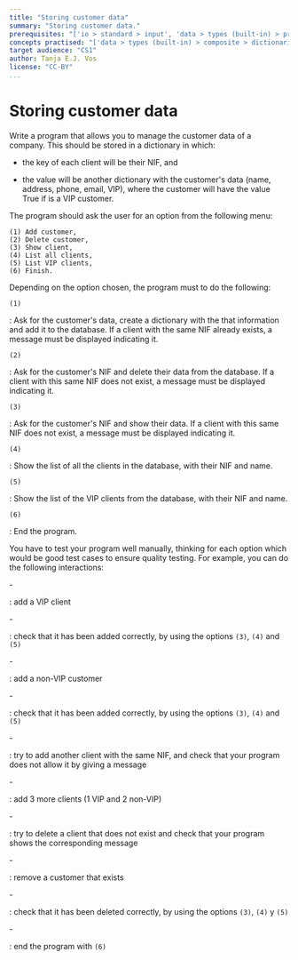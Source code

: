 ```yaml
---
title: "Storing customer data"
summary: "Storing customer data."
prerequisites: "['io > standard > input', 'data > types (built-in) > primitive > numeric', 'data > types (built-in) > composite > sequences > strings', 'imperative programming > variables']"
concepts practised: "['data > types (built-in) > composite > dictionaries', 'control flow > conditionals', 'control flow > loops']"
target audience: "CS1"
author: Tanja E.J. Vos
license: "CC-BY"
...
```


# Storing customer data

Write a program that allows you to manage the customer data of a
company. This should be stored in a dictionary in which:

-   the key of each client will be their NIF, and

-   the value will be another dictionary with the customer's data
    (name, address, phone, email, VIP), where the customer will have
    the value True if is a VIP customer.

The program should ask the user for an option from the following
menu:

    (1) Add customer,
    (2) Delete customer,
    (3) Show client,
    (4) List all clients,
    (5) List VIP clients,
    (6) Finish.

Depending on the option chosen, the program must to do the
following:

`(1)`

:   Ask for the customer's data, create a dictionary with the that
    information and add it to the database. If a client with the
    same NIF already exists, a message must be displayed indicating
    it.

`(2)`

:   Ask for the customer's NIF and delete their data from the
    database. If a client with this same NIF does not exist, a
    message must be displayed indicating it.

`(3)`

:   Ask for the customer's NIF and show their data. If a client with
    this same NIF does not exist, a message must be displayed
    indicating it.

`(4)`

:   Show the list of all the clients in the database, with their NIF
    and name.

`(5)`

:   Show the list of the VIP clients from the database, with their
    NIF and name.

`(6)`

:   End the program.

You have to test your program well manually, thinking for each
option which would be good test cases to ensure quality testing. For
example, you can do the following interactions:

\-

:   add a VIP client

\-

:   check that it has been added correctly, by using the options
    `(3)`, `(4)` and `(5)`

\-

:   add a non-VIP customer

\-

:   check that it has been added correctly, by using the options
    `(3)`, `(4)` and `(5)`

\-

:   try to add another client with the same NIF, and check that your
    program does not allow it by giving a message

\-

:   add 3 more clients (1 VIP and 2 non-VIP)

\-

:   try to delete a client that does not exist and check that your
    program shows the corresponding message

\-

:   remove a customer that exists

\-

:   check that it has been deleted correctly, by using the options
    `(3)`, `(4)` y `(5)`

\-

:   end the program with `(6)`
